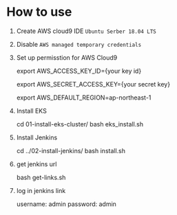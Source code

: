 # How to use

1. Create AWS cloud9 IDE `Ubuntu Serber 18.04 LTS`


2. Disable `AWS managed temporary credentials` 


3. Set up permisstion for AWS Cloud9

	export AWS_ACCESS_KEY_ID={your key id}
	
	export AWS_SECRET_ACCESS_KEY={your secret key}
	
	export AWS_DEFAULT_REGION=ap-northeast-1


4. Install EKS 

	cd 01-install-eks-cluster/
	bash eks_install.sh


5. Install Jenkins

	cd ../02-install-jenkins/
	bash install.sh 


6.  get jenkins url

	bash get-links.sh

7. log in jenkins link

    username: admin
    password: admin

